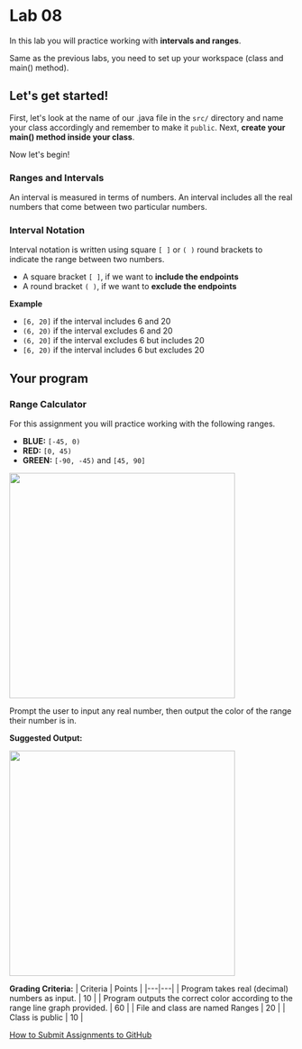 # Lab 08

In this lab you will practice working with **intervals and ranges**.

Same as the previous labs, you need to set up your workspace (class and main() method).

## Let's get started!

First, let's look at the name of our .java file in the `src/` directory and name your class accordingly and remember to make it `public`. Next, **create your main() method inside your class**.

Now let's begin!

### Ranges and Intervals

An interval is measured in terms of numbers. An interval includes all the real numbers that come between two particular numbers.

### Interval Notation

Interval notation is written using square `[ ]` or `( )` round brackets to indicate the range between two numbers.

* A square bracket `[ ]`, if we want to **include the endpoints** 
* A round bracket `( )`, if we want to **exclude the endpoints**

**Example**

* `[6, 20]` if the interval includes 6 and 20
* `(6, 20)` if the interval excludes 6 and 20 
* `(6, 20]` if the interval excludes 6 but includes 20
* `[6, 20)` if the interval includes 6 but excludes 20 



## Your program

### Range Calculator

For this assignment you will practice working with the following ranges.

* **BLUE:** `[-45, 0)`
* **RED:** `[0, 45)`
* **GREEN:** `[-90, -45)` and `[45, 90]`

<img src="img/Ranges.png" width="400px">

Prompt the user to input any real number, then output the color of the range their number is in.

**Suggested Output:**

<img src="img/lab7-expected.png" width="400px">

<br>

**Grading Criteria:**
| Criteria | Points |
|---|---|
| Program takes real (decimal) numbers as input. | 10 |
| Program outputs the correct color according to the range line graph provided. | 60 |
| File and class are named Ranges | 20 |
| Class is public | 10 |

[How to Submit Assignments to GitHub](https://joselitoguardado.dev/3326/How_to_Submit_Assignments_to_GitHub.pdf)
